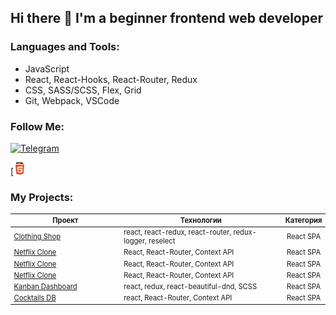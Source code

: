 ## Hi there 👋 I'm a beginner frontend web developer

### Languages and Tools:

 -  JavaScript 
 - React, React-Hooks, React-Router, Redux
 - CSS, SASS/SCSS,  Flex, Grid
 - Git, Webpack, VSCode

### Follow Me:
[![Telegram](https://img.shields.io/badge/-Telegram-61DAFB?logo=telegram)](https://t.me/D_For_You)
 



 [<img  width="20px" src="https://raw.githubusercontent.com/github/explore/80688e429a7d4ef2fca1e82350fe8e3517d3494d/topics/html/html.png" />




 
### My Projects:

<div class="w3-responsive">

<table style="font-size: 80%" width="100%" class="w3-table-all notranslate" id="myTable">
<thead>
<tr class="w3-white">
<th width="40%">Проект</th>
<th width="60%">Технологии</th>
<th>Категория</th>
</tr>
</thead>
<tbody>

<tr>
<td><a href="https://klijin.github.io/clothing_shop/">Clothing Shop</a></td>
<td>react, react-redux, react-router, redux-logger, reselect</td>
<td align="center">React SPA</td>
</tr>

<tr>
<td><a href="https://klijin.github.io/CocktailsDB_React_SPA/"> Netflix Clone</a></td>
<td>  React, React-Router, Context API </td>
<td align="center">React SPA</td>
</tr>

<tr>
<td><a href="https://klijin.github.io/netflix-clone/"> Netflix Clone</a></td>
<td>  React, React-Router, Context API </td>
<td align="center">React SPA</td>
</tr>

<tr>
<td><a href="https://klijin.github.io/netflix-clone/"> Netflix Clone</a></td>
<td>  React, React-Router, Context API </td>
<td align="center">React SPA</td>
</tr>

<tr>
<td><a href="https://klijin.github.io/Kanban-Board"> Kanban Dashboard </a></td>
<td>  react, redux, react-beautiful-dnd, SCSS </td>
<td align="center">React SPA</td>
</tr>

<tr>
<td><a href="https://klijin.github.io/CocktailsDB_React_SPA/"> Cocktails DB </a></td>
<td>  react, React-Router, Context API </td>
<td align="center">React SPA</td>
</tr>


</tbody>
</table>
</div>
</br>

